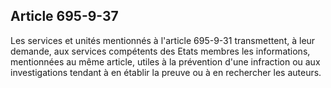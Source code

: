 Article 695-9-37
----
Les services et unités mentionnés à l'article 695-9-31 transmettent, à leur
demande, aux services compétents des Etats membres les informations, mentionnées
au même article, utiles à la prévention d'une infraction ou aux investigations
tendant à en établir la preuve ou à en rechercher les auteurs.
